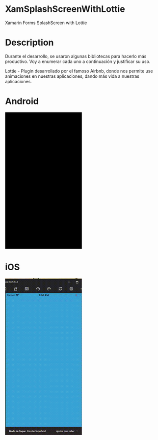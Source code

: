 # XamSplashScreenWithLottie
Xamarin Forms SplashScreen with Lottie

# Description

Durante el desarrollo, se usaron algunas bibliotecas para hacerlo más productivo.
Voy a enumerar cada uno a continuación y justificar su uso.

Lottie - Plugin desarrollado por el famoso Airbnb, donde nos permite
use animaciones en nuestras aplicaciones, dando más vida a nuestras aplicaciones.

# Android
![Android](https://raw.githubusercontent.com/jpd21122012/XamSplashScreenWithLottie/master/bloggif_5e7b8bc4e1c34.gif)

# iOS
![iOS](https://raw.githubusercontent.com/jpd21122012/XamSplashScreenWithLottie/master/Ios.gif)
